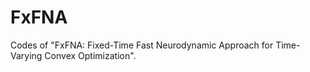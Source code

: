 # FxFNA
Codes of "FxFNA: Fixed-Time Fast Neurodynamic Approach for Time-Varying Convex Optimization".

